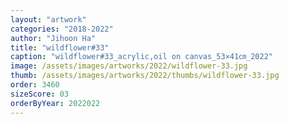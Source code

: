 ```yaml
---
layout: "artwork"
categories: "2018-2022"
author: "Jihoon Ha"
title: "wildflower#33"
caption: "wildflower#33_acrylic,oil on canvas_53×41㎝_2022"
image: /assets/images/artworks/2022/wildflower-33.jpg
thumb: /assets/images/artworks/2022/thumbs/wildflower-33.jpg
order: 3460
sizeScore: 03
orderByYear: 2022022
---
```


